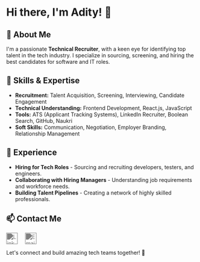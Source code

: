 # Hi there, I'm Adity! 👋

## 🚀 About Me
I'm a passionate **Technical Recruiter**, with a keen eye for identifying top talent in the tech industry. I specialize in sourcing, screening, and hiring the best candidates for software and IT roles.

## 🔧 Skills & Expertise
- **Recruitment:** Talent Acquisition, Screening, Interviewing, Candidate Engagement
- **Technical Understanding:** Frontend Development, React.js, JavaScript
- **Tools:** ATS (Applicant Tracking Systems), LinkedIn Recruiter, Boolean Search, GitHub, Naukri
- **Soft Skills:** Communication, Negotiation, Employer Branding, Relationship Management

## 📌 Experience
- **Hiring for Tech Roles** - Sourcing and recruiting developers, testers, and engineers.
- **Collaborating with Hiring Managers** - Understanding job requirements and workforce needs.
- **Building Talent Pipelines** - Creating a network of highly skilled professionals.

## 📫 Contact Me
<div style="display: flex; gap: 20px; align-items: center;">
    <a href="https://www.linkedin.com/in/adity-singh-technical-recruiter" target="_blank" style="text-decoration: none;">
        <img src="https://cdnjs.cloudflare.com/ajax/libs/simple-icons/3.0.1/linkedin.svg" alt="LinkedIn" width="30" height="30" style="filter: invert(0.5);">
    </a>
    <a href="mailto:aditysingh@northcorp.tech" style="text-decoration: none;">
        <img src="https://cdnjs.cloudflare.com/ajax/libs/simple-icons/3.0.1/gmail.svg" alt="Email" width="30" height="30" style="filter: invert(0.5);">
    </a>
</div>

Let's connect and build amazing tech teams together! 🚀

